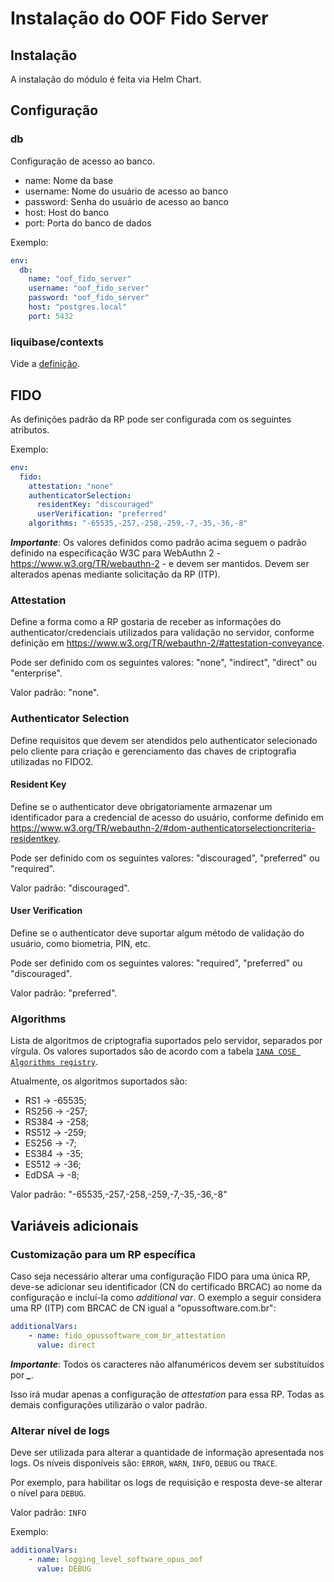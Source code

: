 # Instalação do OOF Fido Server

## Instalação

A instalação do módulo é feita via Helm Chart.

## Configuração

### db

Configuração de acesso ao banco.

* name: Nome da base
* username: Nome do usuário de acesso ao banco
* password: Senha do usuário de acesso ao banco
* host: Host do banco
* port: Porta do banco de dados

Exemplo:

```yaml
env:
  db:
    name: "oof_fido_server"
    username: "oof_fido_server"
    password: "oof_fido_server"
    host: "postgres.local"
    port: 5432
```

### liquibase/contexts

Vide a [definição](../shared-definitions.md#liquibase-contexts).

## FIDO

As definições padrão da RP pode ser configurada com os seguintes atributos.

Exemplo:

```yaml
env:
  fido:
    attestation: "none"
    authenticatorSelection:
      residentKey: "discouraged"
      userVerification: "preferred"
    algorithms: "-65535,-257,-258,-259,-7,-35,-36,-8"
```

***Importante***: Os valores definidos como padrão acima seguem o padrão definido na
especificação W3C para WebAuthn 2 - https://www.w3.org/TR/webauthn-2 - e devem ser
mantidos. Devem ser alterados apenas mediante solicitação da RP (ITP).

### Attestation

Define a forma como a RP gostaria de receber as informações do
authenticator/credenciais utilizados para validação no servidor,
conforme definição em https://www.w3.org/TR/webauthn-2/#attestation-conveyance.

Pode ser definido com os seguintes valores: "none", "indirect", "direct" ou "enterprise".

Valor padrão: "none".

### Authenticator Selection

Define requisitos que devem ser atendidos pelo authenticator selecionado pelo cliente
para criação e gerenciamento das chaves de criptografia utilizadas no FIDO2.

#### Resident Key

Define se o authenticator deve obrigatoriamente armazenar um identificador para
a credencial de acesso do usuário, conforme definido em
https://www.w3.org/TR/webauthn-2/#dom-authenticatorselectioncriteria-residentkey.

Pode ser definido com os seguintes valores: "discouraged", "preferred" ou "required".

Valor padrão: "discouraged".

#### User Verification

Define se o authenticator deve suportar algum método de validação do usuário,
como biometria, PIN, etc.

Pode ser definido com os seguintes valores: "required", "preferred" ou "discouraged".

Valor padrão: "preferred".

### Algorithms

Lista de algoritmos de criptografia suportados pelo servidor,
separados por vírgula. Os valores suportados são de acordo com a tabela
[`IANA COSE Algorithms registry`](https://www.iana.org/assignments/cose/cose.xhtml#algorithms).

Atualmente, os algoritmos suportados são:

* RS1 -> -65535;
* RS256 -> -257;
* RS384 -> -258;
* RS512 -> -259;
* ES256 -> -7;
* ES384 -> -35;
* ES512 -> -36;
* EdDSA -> -8;

Valor padrão: "-65535,-257,-258,-259,-7,-35,-36,-8"

## Variáveis adicionais

### Customização para um RP específica

Caso seja necessário alterar uma configuração FIDO para uma única RP, deve-se
adicionar seu identificador (CN do certificado BRCAC) ao nome da configuração e
incluí-la como *additional var*.
O exemplo a seguir considera uma RP (ITP) com BRCAC de CN igual a
"opussoftware.com.br":

```yaml
additionalVars:
    - name: fido_opussoftware_com_br_attestation
      value: direct
```

***Importante***: Todos os caracteres não alfanuméricos devem
ser substituídos por ***_***. 

Isso irá mudar apenas a configuração de *attestation* para essa RP. Todas
as demais configurações utilizarão o valor padrão.

### Alterar nível de logs

Deve ser utilizada para alterar a quantidade de informação apresentada nos logs.
Os níveis disponíveis são: `ERROR`, `WARN`, `INFO`, `DEBUG` ou `TRACE`.

Por exemplo, para habilitar os logs de requisição e resposta deve-se alterar
o nível para `DEBUG`.

Valor padrão: `INFO`

Exemplo:

```yaml
additionalVars:
    - name: logging_level_software_opus_oof
      value: DEBUG
```